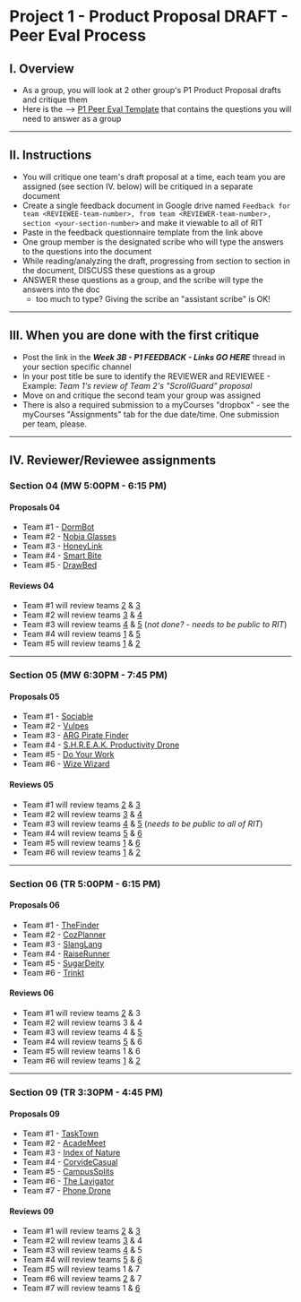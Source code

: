 # Project 1 - Product Proposal DRAFT - Peer Eval Process


## I. Overview
- As a group, you will look at 2 other group's P1 Product Proposal drafts and critique them
- Here is the --> [P1 Peer Eval Template](https://docs.google.com/document/d/11nYR3Sb2x5aQEldb_cTWHGy9yOE5ZJWc2vqFJuV-eFg/edit?usp=sharing) that contains the questions you will need to answer as a group

---


## II. Instructions
- You will critique one team's draft proposal at a time, each team you are assigned (see section IV. below) will be critiqued in a separate document
- Create a single feedback document in Google drive named `Feedback for team <REVIEWEE-team-number>, from team <REVIEWER-team-number>, section <your-section-number>` and make it viewable to all of RIT
- Paste in the feedback questionnaire template from the link above
- One group member is the designated scribe who will type the answers to the questions into the document
- While reading/analyzing the draft, progressing from section to section in the document, DISCUSS these questions as a group
- ANSWER these questions as a group, and the scribe will type the answers into the doc
  - too much to type? Giving the scribe an "assistant scribe" is OK!


---

## III. When you are done with the first critique
- Post the link in the ***Week 3B - P1 FEEDBACK - Links GO HERE*** thread in your section specific channel
- In your post title be sure to identify the REVIEWER and REVIEWEE - Example: *Team 1's review of Team 2's "ScrollGuard" proposal*
- Move on and critique the second team your group was assigned
- There is also a required submission to a myCourses "dropbox" - see the myCourses "Assignments" tab for the due date/time. One submission per team, please.

---

## IV. Reviewer/Reviewee assignments

### Section 04 (MW 5:00PM - 6:15 PM)
#### Proposals 04
- Team #1 - [DormBot](https://docs.google.com/document/d/1A86-RH_dSdisWNWsSNYB3mgmKoKKDuyG7HY-91mdD8c/edit?usp=sharing)
- Team #2 - [Nobia Glasses](https://docs.google.com/document/d/1-TfvikerRiJ_sxXr_78DJnppP52ppb8Fw1hyHTN6tdU/edit?usp=sharing)
- Team #3 - [HoneyLink](https://docs.google.com/document/d/1mcO5s8PdDmv3bmxNSA5UwAWad708IbsvJbmuhKxeblU/edit?usp=sharing )
- Team #4 - [Smart Bite](https://docs.google.com/document/d/13i0IrenwQYDWUxiySp-QSbQYXVuSWhdFn8qrziqcjBU/edit?usp=sharing)
- Team #5 - [DrawBed](https://docs.google.com/document/d/1BKL0N3do2hLapz8hDPG-qUHrmkk6BxvHUQfsnTW0PoU/edit?usp=sharing)

#### Reviews 04
- Team #1 will review teams [2](https://docs.google.com/document/d/12EgaMuBECcOIftPOBTTPJpLTWnRBKtMn6IeHDPmjjBA/edit?usp=sharing) & [3](https://docs.google.com/document/d/1vc7bvGXgoIuucceiiI6fFd-3QVbi3OXKmkstflNXgho/edit?tab=t.0#heading=h.bc07jkbc6ti9)
- Team #2 will review teams [3](https://docs.google.com/document/d/1Xpo7OojJbtYtlxVoO1LB1hJk1_IaPed9zaPkzgnUIYQ/edit?usp=sharing) & [4](https://docs.google.com/document/d/1yz247KeD-7Ig9zmntjiSVQGSAoQVWTera7XiX6DhVqs/edit?tab=t.0)
- Team #3 will review teams [4](https://docs.google.com/document/d/1QGk_tLfz6EIZVCzi1woQB1i9p5WfxdRT6CQCfSDei_I/edit?tab=t.0) & [5](https://docs.google.com/document/d/1bSrxAhaO4VxJd1HgozrhJWuhmEKJPbUPUu8jGlk26So/edit?tab=t.0) (*not done?* - *needs to be public to RIT*)
- Team #4 will review teams [1](https://docs.google.com/document/d/15IcG1qUFtdh1aYMH8eVEaCvY9ClgnV5K74EMFP4pwls/edit?usp=sharing) & [5](https://docs.google.com/document/d/1ndbNPNXoXU2uz0Xto1llJ5k_skbJSdAjPcoWqbd9eDA/edit?usp=sharing)
- Team #5 will review teams [1](https://docs.google.com/document/d/1LSub-i_t3UNS2byCO2TdXSdKeum5BgCjHn-5_u8Ue2E/edit?usp=sharing) & [2](https://docs.google.com/document/d/1mVFrd1GAIoaY4zMjZH8dBTpoWU7mxGNXbLBZ-c3ci2s/edit?tab=t.0#heading=h.rtdiuuv4q86f)

---

### Section 05 (MW 6:30PM - 7:45 PM)
#### Proposals 05
- Team #1 - [Sociable](https://docs.google.com/document/d/1LKfHLjaK6YNNyAwJ3ihu-SGX4d_nIqazj0aGenlF5dg/edit?usp=sharing)
- Team #2 - [Vulpes](https://docs.google.com/document/d/1YIwVLCJ3GIAfyG566bnkSaUT3CTPNON5dY7733xDhDA/edit?tab=t.0#heading=h.3hnuvteq7sk2)
- Team #3 - [ARG Pirate Finder](https://docs.google.com/document/d/1tzrQMHJowBPgQdm1xaGygTwZxXRdxHLsHSw84XfLRNo/edit?usp=sharing)
- Team #4 - [S.H.R.E.A.K. Productivity Drone](https://docs.google.com/document/d/14WnNXT84CasDABxbFuR72EbJmaDWTN3NrlY52vXtZQw/edit?usp=sharing)
- Team #5 - [Do Your Work](https://docs.google.com/document/d/1JFtKOUQrOJW0feuypkhTJdCYGcT7z3gCbnt0Gd_IP10/edit?usp=sharing)
- Team #6 - [Wize Wizard](https://docs.google.com/document/d/1CFibeTDmhyD8sfRfUQU_JTr9yzgUQAD7-Nep1RPLAz0/edit?usp=sharing)

#### Reviews 05
- Team #1 will review teams [2](https://docs.google.com/document/d/18rTUwcSjKB3qd5DH-brJmeZM3-rHes9eqxQitg2cg8c/edit?usp=sharing) & [3](https://docs.google.com/document/d/1K6hQsyX3A3vRJxphYH-D3WiRgaoz6XozYt5Hl7GYKxI/edit?usp=sharing)
- Team #2 will review teams [3](https://docs.google.com/document/d/1Wq5AG3UXlTlfv8XLpipddp_OySBHLBoX6y8vS81LyPw/edit?tab=t.0) & [4](https://docs.google.com/document/d/1Cjtwt7FkASGEMuydH5vXmpVpIqTSFUQSkhECxYUFnBo/edit?tab=t.0)
- Team #3 will review teams [4](https://docs.google.com/document/d/1vzmr6bDWVj1bghLgucTWPdFCF-E-AP80-lbGe6FkEUw/edit?tab=t.0) & [5](https://docs.google.com/document/d/13dKboyVM_Q9DxFU1oNzgyRijfZySpjn0OFcvKt6zkBs/edit?tab=t.0) (*needs to be public to all of RIT*)
- Team #4 will review teams [5](https://docs.google.com/document/d/14hThkx4TTgM-4qPG9MsMsXk8F-a1hnL6iS1PQVrNpsQ/edit?usp=sharing) & [6](https://docs.google.com/document/d/1VgeGBSS9r3mXiRorsv_FJmMAC_EZIQyK5LZt06_g-yo/edit?usp=sharing)
- Team #5 will review teams [1](https://docs.google.com/document/d/1izy13kGuJP5kSEQbKBhcWtLtkEaRrLdwk6j32rQroXE/edit?usp=sharing) & [6](https://docs.google.com/document/d/1tgL-I0PqsS9rCKyW1GgM9bPM6ard2IKZv0rHa8SIpsA/edit?tab=t.0#heading=h.bc07jkbc6ti9)
- Team #6 will review teams [1](https://docs.google.com/document/d/1TCplRahe92Ec8iGM6xM1W3H4THDF80JtzqmmC2c8Dww/edit?usp=sharing) & [2](https://docs.google.com/document/d/1b7xyES9SPVhi7d7pZeC6iUz00-4UYsmyYysH9LzJ7DM/edit?usp=sharing)

---

### Section 06 (TR 5:00PM - 6:15 PM)
#### Proposals 06
- Team #1 - [TheFinder](https://docs.google.com/document/d/1RXfg1yOaBxHDQ-iIjZk_DZimtHoO1sMpL4vTE_aQEZA/edit?tab=t.0#heading=h.4d0scevw54ns)
- Team #2 - [CozPlanner](https://docs.google.com/document/d/1EJvq8tG3Ce3m-482zZ4Bli-VD2u4aSM3DBnfal1VXyg/edit?tab=t.0#heading=h.3hnuvteq7sk2)
- Team #3 - [SlangLang](https://docs.google.com/document/d/1QShBzZMcnCxMplBGOZHdhw38PDnh-UEtVCod7g_Kd8A/edit?tab=t.0)
- Team #4 - [RaiseRunner](https://docs.google.com/document/d/15Knb_RxzNr0NZDiV6bjd8uyXR-OlqOcCaW6gfmayVdI/edit?usp=sharing)
- Team #5 - [SugarDeity](https://docs.google.com/document/d/1H7gIH5LTCw77ox36mE8VSfy_HlyRJjmej99wUPOAhYo/edit?usp=sharing)
- Team #6 - [Trinkt](https://docs.google.com/document/d/1CHR09rG3A2wHWtMdcP81wDB8LCcRDffzeTbVv04YM9c/edit?usp=sharing)

#### Reviews 06
- Team #1 will review teams [2](https://docs.google.com/document/d/1iXhD2ThzLfIfA1bhcm7y4kndowufafa-dxLtr9zVUkU/edit?usp=sharing) & 3
- Team #2 will review teams 3 & 4
- Team #3 will review teams 4 & [5](https://docs.google.com/document/d/1PuvoXOYOSQUn21ws5bMK9TkTNn52eab0t-efLACeoKQ/edit?tab=t.0)
- Team #4 will review teams [5](https://docs.google.com/document/d/1rqvldcgHYT4B54GV2cWLKrALeKtp87wmeSRo1N-AqTc/edit?usp=sharing) & 6
- Team #5 will review teams 1 & 6
- Team #6 will review teams [1](https://docs.google.com/document/d/1AEHAslwAe8hc0FB6mC5tt4HjlN-TteuAPCGAzTZE7YY/edit?usp=sharing) & [2](https://docs.google.com/document/d/1ARmzXg8F7ptFarMrQWDdRiOMPPh-eD3J9M61tzmQe2g/edit?usp=sharing)

---

### Section 09 (TR 3:30PM - 4:45 PM)
#### Proposals 09
- Team #1 - [TaskTown](https://docs.google.com/document/d/1FR72tiS6LVKwClmOG_RkSybZc_0whCavLJFO_wYAgt0/edit?usp=drivesdk)
- Team #2 - [AcadeMeet](https://docs.google.com/document/d/1QMs6RXKswN_g0yQFbyupDxY8tMLBE0EH4GwpKxcCgoA/edit?tab=t.0#heading=h.3hnuvteq7sk2)
- Team #3 - [Index of Nature](https://docs.google.com/document/d/1crCn1k6rwjhR7o47716p01juu_VnI0jPnFPh7M4GRbQ/edit?tab=t.0)
- Team #4 - [CorvideCasual](https://docs.google.com/document/d/1OpY6ZFCAYlyv1rK_8zC2SUA0dcybY5BIWb273gXz1-o/edit?usp=sharing)
- Team #5 - [CampusSplits](https://docs.google.com/document/d/1Urg7rYswG3E33jsWgbK0SaeafLE-W4Qs0e0o2s976Us/edit?usp=sharing)
- Team #6 - [The Lavigator](https://docs.google.com/document/d/1P6g-9S9WSUfDu0ZtpfYWDtMDXd7YV5pmm2Uzu25j2Xo/edit?usp=sharing)
- Team #7 - [Phone Drone](https://docs.google.com/document/d/1gBRXcLfwjJdEby7esdXH_kR7rETyGMuT4Ua8YiJP6eE/edit?tab=t.0#heading=h.3hnuvteq7sk2)

#### Reviews 09
- Team #1 will review teams [2](https://docs.google.com/document/d/14M7UIp_PSkpZb2feAi5VRoI7DBkxOJ4mtig1FP3PKH0) & [3](https://docs.google.com/document/d/1RREBsGJWDz0QAXzt75SafuRcOw3PquTJHAoJdeq8owY/edit?usp=sharing)
- Team #2 will review teams [3](https://docs.google.com/document/d/1PWS1BIl14c-AYCdBWfZb9gGlhuACjLs1vNP8n6Cxr2g/edit?usp=sharing) & 4
- Team #3 will review teams [4](https://docs.google.com/document/d/1OpY6ZFCAYlyv1rK_8zC2SUA0dcybY5BIWb273gXz1-o/edit?tab=t.0#heading=h.3hnuvteq7sk2) & 5
- Team #4 will review teams [5](https://docs.google.com/document/d/1QJ_zlQB6sc3NPHzmKpFauB-k7IALiXFwNxykpDBU9No/edit?tab=t.0#heading=h.bc07jkbc6ti9) & [6](https://docs.google.com/document/d/1ao3SCJjK50o1Az12Dqb-3mUKAcKLxf0kSV4GF11TRpk/edit?tab=t.0)
- Team #5 will review teams 1 & 7
- Team #6 will review teams [2](https://docs.google.com/document/d/1oi4gVWDmg86y_5hgc-XyfnKDbphIWsJqdf7-wu2uBGI/edit?tab=t.0) & 7
- Team #7 will review teams 1 & [6](https://docs.google.com/document/d/133VJyXsQUmhTrkHYvssgs6wwJvc99F2ejX8L5qWcU3M/edit?usp=sharing)


